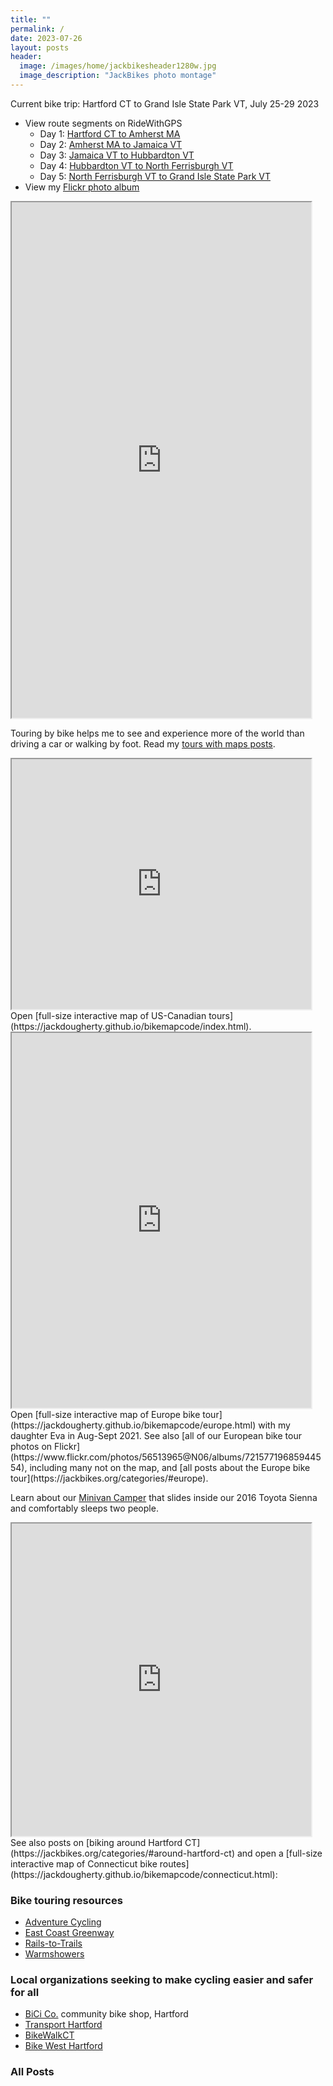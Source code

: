 ```yaml
---
title: ""
permalink: /
date: 2023-07-26
layout: posts
header:
  image: /images/home/jackbikesheader1280w.jpg
  image_description: "JackBikes photo montage"
---
```

Current bike trip: Hartford CT to Grand Isle State Park VT, July 25-29 2023
- View route segments on RideWithGPS
  - Day 1: [Hartford CT to Amherst MA](https://ridewithgps.com/routes/43795019)
  - Day 2: [Amherst MA to Jamaica VT](https://ridewithgps.com/routes/43795845)
  - Day 3: [Jamaica VT to Hubbardton VT](https://ridewithgps.com/routes/43811509)
  - Day 4: [Hubbardton VT to North Ferrisburgh VT](https://ridewithgps.com/routes/43835533)
  - Day 5: [North Ferrisburgh VT to Grand Isle State Park VT](https://ridewithgps.com/routes/43835559)
- View my [Flickr photo album](https://flic.kr/s/aHBqjANLfM)

<iframe src="https://jackdougherty.github.io/bikemapcode/vermont2023.html" width="95%" height="825px"></iframe>

Touring by bike helps me to see and experience more of the world than driving a car or walking by foot. Read my [tours with maps posts](https://jackbikes.org/categories/#tours-with-maps).

<iframe src="https://jackdougherty.github.io/bikemapcode/index.html" width="95%" height="400px"></iframe>
Open [full-size interactive map of US-Canadian tours](https://jackdougherty.github.io/bikemapcode/index.html).

<iframe src="https://jackdougherty.github.io/bikemapcode/europe.html" width="95%" height="600px"></iframe>
Open [full-size interactive map of Europe bike tour](https://jackdougherty.github.io/bikemapcode/europe.html) with my daughter Eva in Aug-Sept 2021. See also [all of our European bike tour photos on Flickr](https://www.flickr.com/photos/56513965@N06/albums/72157719685944554), including many not on the map, and [all posts about the Europe bike tour](https://jackbikes.org/categories/#europe).

Learn about our [Minivan Camper](https://jackbikes.org/minivan-camper) that slides inside our 2016 Toyota Sienna and comfortably sleeps two people.

<iframe src="https://jackdougherty.github.io/bikemapcode/connecticut.html" width="95%" height="500px"></iframe>
See also posts on [biking around Hartford CT](https://jackbikes.org/categories/#around-hartford-ct) and open a [full-size interactive map of Connecticut bike routes](https://jackdougherty.github.io/bikemapcode/connecticut.html):

### Bike touring resources
- [Adventure Cycling](https://www.adventurecycling.org)
- [East Coast Greenway](http://www.greenway.org/)
- [Rails-to-Trails](http://www.railstotrails.org/)
- [Warmshowers](http://warmshowers.org)

### Local organizations seeking to make cycling easier and safer for all
- [BiCi Co.](http://bicico.org/) community bike shop, Hartford
- [Transport Hartford](http://transporthartford.org/)
- [BikeWalkCT](http://www.bikewalkct.org/)
- [Bike West Hartford](http://bikewesthartford.org/)

### All Posts
